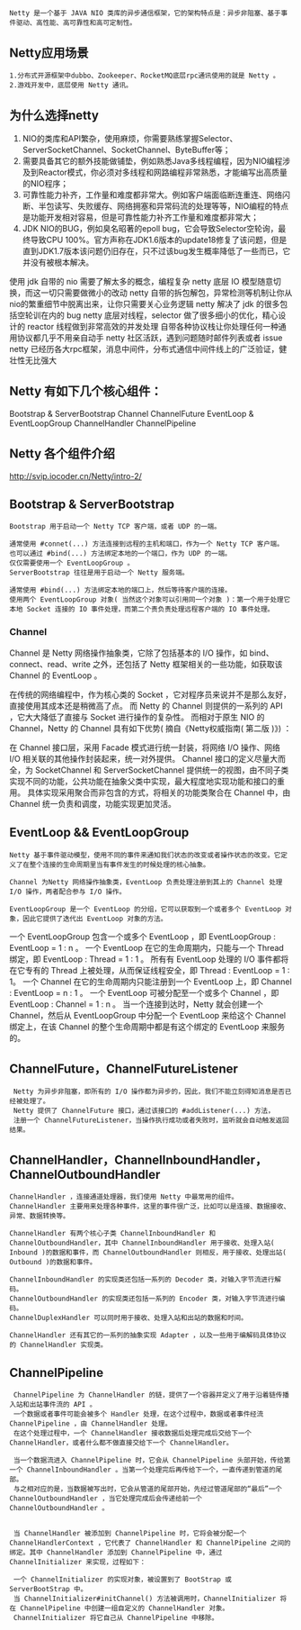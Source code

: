 
## 
    Netty 是一个基于 JAVA NIO 类库的异步通信框架，它的架构特点是：异步非阻塞、基于事件驱动、高性能、高可靠性和高可定制性。

## Netty应用场景

    1.分布式开源框架中dubbo、Zookeeper、RocketMQ底层rpc通讯使用的就是 Netty 。
    2.游戏开发中，底层使用 Netty 通讯。

## 为什么选择netty

1) NIO的类库和API繁杂，使用麻烦，你需要熟练掌握Selector、ServerSocketChannel、SocketChannel、ByteBuffer等；
2) 需要具备其它的额外技能做铺垫，例如熟悉Java多线程编程，因为NIO编程涉及到Reactor模式，你必须对多线程和网路编程非常熟悉，才能编写出高质量的NIO程序；
3) 可靠性能力补齐，工作量和难度都非常大。例如客户端面临断连重连、网络闪断、半包读写、失败缓存、网络拥塞和异常码流的处理等等，NIO编程的特点是功能开发相对容易，但是可靠性能力补齐工作量和难度都非常大；
4) JDK NIO的BUG，例如臭名昭著的epoll bug，它会导致Selector空轮询，最终导致CPU 100%。官方声称在JDK1.6版本的update18修复了该问题，但是直到JDK1.7版本该问题仍旧存在，只不过该bug发生概率降低了一些而已，它并没有被根本解决。



使用 jdk 自带的 nio 需要了解太多的概念，编程复杂
netty 底层 IO 模型随意切换，而这一切只需要做微小的改动
netty 自带的拆包解包，异常检测等机制让你从nio的繁重细节中脱离出来，让你只需要关心业务逻辑
netty 解决了 jdk 的很多包括空轮训在内的 bug
netty 底层对线程，selector 做了很多细小的优化，精心设计的 reactor 线程做到非常高效的并发处理
自带各种协议栈让你处理任何一种通用协议都几乎不用亲自动手
netty 社区活跃，遇到问题随时邮件列表或者 issue
netty 已经历各大rpc框架，消息中间件，分布式通信中间件线上的广泛验证，健壮性无比强大



## Netty 有如下几个核心组件：

Bootstrap & ServerBootstrap
Channel
ChannelFuture
EventLoop & EventLoopGroup
ChannelHandler
ChannelPipeline

## Netty 各个组件介绍

http://svip.iocoder.cn/Netty/intro-2/


## Bootstrap & ServerBootstrap

    Bootstrap 用于启动一个 Netty TCP 客户端，或者 UDP 的一端。

    通常使用 #connet(...) 方法连接到远程的主机和端口，作为一个 Netty TCP 客户端。
    也可以通过 #bind(...) 方法绑定本地的一个端口，作为 UDP 的一端。
    仅仅需要使用一个 EventLoopGroup 。
    ServerBootstrap 往往是用于启动一个 Netty 服务端。

    通常使用 #bind(...) 方法绑定本地的端口上，然后等待客户端的连接。
    使用两个 EventLoopGroup 对象( 当然这个对象可以引用同一个对象 )：第一个用于处理它本地 Socket 连接的 IO 事件处理，而第二个责负责处理远程客户端的 IO 事件处理。


### Channel

   Channel 是 Netty 网络操作抽象类，它除了包括基本的 I/O 操作，如 bind、connect、read、write 之外，还包括了 Netty 框架相关的一些功能，如获取该 Channel 的 EventLoop 。

   在传统的网络编程中，作为核心类的 Socket ，它对程序员来说并不是那么友好，直接使用其成本还是稍微高了点。
   而 Netty 的 Channel 则提供的一系列的 API ，它大大降低了直接与 Socket 进行操作的复杂性。
   而相对于原生 NIO 的 Channel，Netty 的 Channel 具有如下优势( 摘自《Netty权威指南( 第二版 )》) ：

   在 Channel 接口层，采用 Facade 模式进行统一封装，将网络 I/O 操作、网络 I/O 相关联的其他操作封装起来，统一对外提供。
   Channel 接口的定义尽量大而全，为 SocketChannel 和 ServerSocketChannel 提供统一的视图，由不同子类实现不同的功能，公共功能在抽象父类中实现，最大程度地实现功能和接口的重用。
   具体实现采用聚合而非包含的方式，将相关的功能类聚合在 Channel 中，由 Channel 统一负责和调度，功能实现更加灵活。


 ## EventLoop && EventLoopGroup
    Netty 基于事件驱动模型，使用不同的事件来通知我们状态的改变或者操作状态的改变。它定义了在整个连接的生命周期里当有事件发生的时候处理的核心抽象。

    Channel 为Netty 网络操作抽象类，EventLoop 负责处理注册到其上的 Channel 处理 I/O 操作，两者配合参与 I/O 操作。

    EventLoopGroup 是一个 EventLoop 的分组，它可以获取到一个或者多个 EventLoop 对象，因此它提供了迭代出 EventLoop 对象的方法。

   一个 EventLoopGroup 包含一个或多个 EventLoop ，即 EventLoopGroup : EventLoop = 1 : n 。
   一个 EventLoop 在它的生命周期内，只能与一个 Thread 绑定，即 EventLoop : Thread = 1 : 1 。
   所有有 EventLoop 处理的 I/O 事件都将在它专有的 Thread 上被处理，从而保证线程安全，即 Thread : EventLoop = 1 : 1。
   一个 Channel 在它的生命周期内只能注册到一个 EventLoop 上，即 Channel : EventLoop = n : 1 。
   一个 EventLoop 可被分配至一个或多个 Channel ，即 EventLoop : Channel = 1 : n 。
   当一个连接到达时，Netty 就会创建一个 Channel，然后从 EventLoopGroup 中分配一个 EventLoop 来给这个 Channel 绑定上，在该 Channel 的整个生命周期中都是有这个绑定的 EventLoop 来服务的。


 ## ChannelFuture，ChannelFutureListener
     Netty 为异步非阻塞，即所有的 I/O 操作都为异步的，因此，我们不能立刻得知消息是否已经被处理了。
     Netty 提供了 ChannelFuture 接口，通过该接口的 #addListener(...) 方法，
     注册一个 ChannelFutureListener，当操作执行成功或者失败时，监听就会自动触发返回结果。


## ChannelHandler，ChannelInboundHandler，ChannelOutboundHandler
    ChannelHandler ，连接通道处理器，我们使用 Netty 中最常用的组件。ChannelHandler 主要用来处理各种事件，这里的事件很广泛，比如可以是连接、数据接收、异常、数据转换等。

    ChannelHandler 有两个核心子类 ChannelInboundHandler 和 ChannelOutboundHandler，其中 ChannelInboundHandler 用于接收、处理入站( Inbound )的数据和事件，而 ChannelOutboundHandler 则相反，用于接收、处理出站( Outbound )的数据和事件。

    ChannelInboundHandler 的实现类还包括一系列的 Decoder 类，对输入字节流进行解码。
    ChannelOutboundHandler 的实现类还包括一系列的 Encoder 类，对输入字节流进行编码。
    ChannelDuplexHandler 可以同时用于接收、处理入站和出站的数据和时间。

    ChannelHandler 还有其它的一系列的抽象实现 Adapter ，以及一些用于编解码具体协议的 ChannelHandler 实现类。


## ChannelPipeline
     ChannelPipeline 为 ChannelHandler 的链，提供了一个容器并定义了用于沿着链传播入站和出站事件流的 API 。
     一个数据或者事件可能会被多个 Handler 处理，在这个过程中，数据或者事件经流 ChannelPipeline ，由 ChannelHandler 处理。
     在这个处理过程中，一个 ChannelHandler 接收数据后处理完成后交给下一个 ChannelHandler，或者什么都不做直接交给下一个 ChannelHandler。

     当一个数据流进入 ChannelPipeline 时，它会从 ChannelPipeline 头部开始，传给第一个 ChannelInboundHandler 。当第一个处理完后再传给下一个，一直传递到管道的尾部。
     与之相对应的是，当数据被写出时，它会从管道的尾部开始，先经过管道尾部的“最后”一个ChannelOutboundHandler ，当它处理完成后会传递给前一个 ChannelOutboundHandler 。


     当 ChannelHandler 被添加到 ChannelPipeline 时，它将会被分配一个 ChannelHandlerContext ，它代表了 ChannelHandler 和 ChannelPipeline 之间的绑定。其中 ChannelHandler 添加到 ChannelPipeline 中，通过 ChannelInitializer 来实现，过程如下：

     一个 ChannelInitializer 的实现对象，被设置到了 BootStrap 或 ServerBootStrap 中。
     当 ChannelInitializer#initChannel() 方法被调用时，ChannelInitializer 将在 ChannelPipeline 中创建一组自定义的 ChannelHandler 对象。
     ChannelInitializer 将它自己从 ChannelPipeline 中移除。
